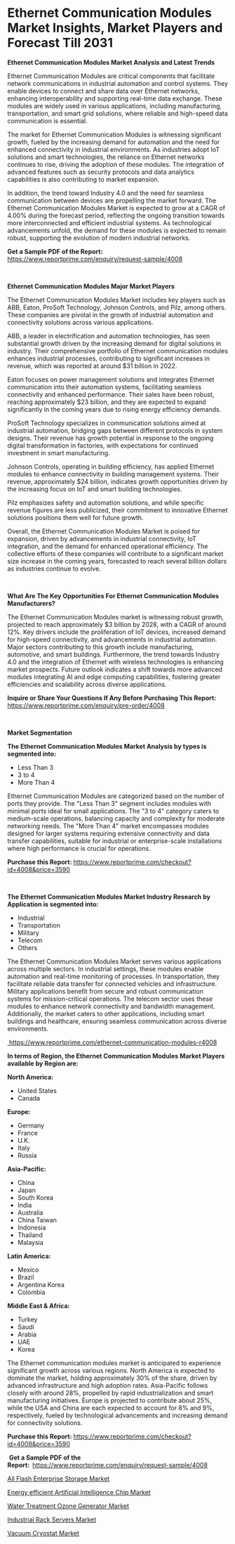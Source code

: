 <p><h1>Ethernet Communication Modules Market Insights, Market Players and Forecast Till 2031</h1></p><p><strong>Ethernet Communication Modules Market Analysis and Latest Trends</strong></p>
<p><p>Ethernet Communication Modules are critical components that facilitate network communications in industrial automation and control systems. They enable devices to connect and share data over Ethernet networks, enhancing interoperability and supporting real-time data exchange. These modules are widely used in various applications, including manufacturing, transportation, and smart grid solutions, where reliable and high-speed data communication is essential.</p><p>The market for Ethernet Communication Modules is witnessing significant growth, fueled by the increasing demand for automation and the need for enhanced connectivity in industrial environments. As industries adopt IoT solutions and smart technologies, the reliance on Ethernet networks continues to rise, driving the adoption of these modules. The integration of advanced features such as security protocols and data analytics capabilities is also contributing to market expansion.</p><p>In addition, the trend toward Industry 4.0 and the need for seamless communication between devices are propelling the market forward. The Ethernet Communication Modules Market is expected to grow at a CAGR of 4.00% during the forecast period, reflecting the ongoing transition towards more interconnected and efficient industrial systems. As technological advancements unfold, the demand for these modules is expected to remain robust, supporting the evolution of modern industrial networks.</p></p>
<p><strong>Get a Sample PDF of the Report:&nbsp;</strong> <a href="https://www.reportprime.com/enquiry/request-sample/4008">https://www.reportprime.com/enquiry/request-sample/4008</a></p>
<p>&nbsp;</p>
<p><strong>Ethernet Communication Modules Major Market Players</strong></p>
<p><p>The Ethernet Communication Modules Market includes key players such as ABB, Eaton, ProSoft Technology, Johnson Controls, and Pilz, among others. These companies are pivotal in the growth of industrial automation and connectivity solutions across various applications.</p><p>ABB, a leader in electrification and automation technologies, has seen substantial growth driven by the increasing demand for digital solutions in industry. Their comprehensive portfolio of Ethernet communication modules enhances industrial processes, contributing to significant increases in revenue, which was reported at around $31 billion in 2022.</p><p>Eaton focuses on power management solutions and integrates Ethernet communication into their automation systems, facilitating seamless connectivity and enhanced performance. Their sales have been robust, reaching approximately $23 billion, and they are expected to expand significantly in the coming years due to rising energy efficiency demands.</p><p>ProSoft Technology specializes in communication solutions aimed at industrial automation, bridging gaps between different protocols in system designs. Their revenue has growth potential in response to the ongoing digital transformation in factories, with expectations for continued investment in smart manufacturing.</p><p>Johnson Controls, operating in building efficiency, has applied Ethernet modules to enhance connectivity in building management systems. Their revenue, approximately $24 billion, indicates growth opportunities driven by the increasing focus on IoT and smart building technologies.</p><p>Pilz emphasizes safety and automation solutions, and while specific revenue figures are less publicized, their commitment to innovative Ethernet solutions positions them well for future growth.</p><p>Overall, the Ethernet Communication Modules Market is poised for expansion, driven by advancements in industrial connectivity, IoT integration, and the demand for enhanced operational efficiency. The collective efforts of these companies will contribute to a significant market size increase in the coming years, forecasted to reach several billion dollars as industries continue to evolve.</p></p>
<p>&nbsp;</p>
<p><strong>What Are The Key Opportunities For Ethernet Communication Modules Manufacturers?</strong></p>
<p><p>The Ethernet Communication Modules market is witnessing robust growth, projected to reach approximately $3 billion by 2028, with a CAGR of around 12%. Key drivers include the proliferation of IoT devices, increased demand for high-speed connectivity, and advancements in industrial automation. Major sectors contributing to this growth include manufacturing, automotive, and smart buildings. Furthermore, the trend towards Industry 4.0 and the integration of Ethernet with wireless technologies is enhancing market prospects. Future outlook indicates a shift towards more advanced modules integrating AI and edge computing capabilities, fostering greater efficiencies and scalability across diverse applications.</p></p>
<p><strong>Inquire or Share Your Questions If Any Before Purchasing This Report:</strong> <a href="https://www.reportprime.com/enquiry/pre-order/4008">https://www.reportprime.com/enquiry/pre-order/4008</a></p>
<p>&nbsp;</p>
<p><strong>Market Segmentation</strong></p>
<p><strong>The Ethernet Communication Modules Market Analysis by types is segmented into:</strong></p>
<p><ul><li>Less Than 3</li><li>3 to 4</li><li>More Than 4</li></ul></p>
<p><p>Ethernet Communication Modules are categorized based on the number of ports they provide. The "Less Than 3" segment includes modules with minimal ports ideal for small applications. The "3 to 4" category caters to medium-scale operations, balancing capacity and complexity for moderate networking needs. The "More Than 4" market encompasses modules designed for larger systems requiring extensive connectivity and data transfer capabilities, suitable for industrial or enterprise-scale installations where high performance is crucial for operations.</p></p>
<p><strong>Purchase this Report:&nbsp;</strong><a href="https://www.reportprime.com/checkout?id=4008&price=3590">https://www.reportprime.com/checkout?id=4008&price=3590</a></p>
<p>&nbsp;</p>
<p><strong>The Ethernet Communication Modules Market Industry Research by Application is segmented into:</strong></p>
<p><ul><li>Industrial</li><li>Transportation</li><li>Military</li><li>Telecom</li><li>Others</li></ul></p>
<p><p>The Ethernet Communication Modules Market serves various applications across multiple sectors. In industrial settings, these modules enable automation and real-time monitoring of processes. In transportation, they facilitate reliable data transfer for connected vehicles and infrastructure. Military applications benefit from secure and robust communication systems for mission-critical operations. The telecom sector uses these modules to enhance network connectivity and bandwidth management. Additionally, the market caters to other applications, including smart buildings and healthcare, ensuring seamless communication across diverse environments.</p></p>
<p><a href="https://www.reportprime.com/ethernet-communication-modules-r4008">&nbsp;https://www.reportprime.com/ethernet-communication-modules-r4008</a></p>
<p><strong>In terms of Region, the Ethernet Communication Modules Market Players available by Region are:</strong></p>
<p>
    <p> <strong> North America: </strong>
        <ul>
            <li>United States</li>
            <li>Canada</li>
        </ul>
        </p> 
    <p> <strong> Europe: </strong>
        <ul>
            <li>Germany</li>
            <li>France</li>
            <li>U.K.</li>
            <li>Italy</li>
            <li>Russia</li>
        </ul>
        </p> 
    <p> <strong> Asia-Pacific: </strong>
        <ul>
            <li>China</li>
            <li>Japan</li>
            <li>South Korea</li>
            <li>India</li>
            <li>Australia</li>
            <li>China Taiwan</li>
            <li>Indonesia</li>
            <li>Thailand</li>
            <li>Malaysia</li>
        </ul>
        </p> 
    <p> <strong> Latin America: </strong>
        <ul>
            <li>Mexico</li>
            <li>Brazil</li>
            <li>Argentina Korea</li>
            <li>Colombia</li>
        </ul>
        </p> 
    <p> <strong> Middle East & Africa: </strong>
        <ul>
            <li>Turkey</li>
            <li>Saudi</li>
            <li>Arabia</li>
            <li>UAE</li>
            <li>Korea</li>
        </ul>
    </p>
    </p>
<p><p>The Ethernet communication modules market is anticipated to experience significant growth across various regions. North America is expected to dominate the market, holding approximately 30% of the share, driven by advanced infrastructure and high adoption rates. Asia-Pacific follows closely with around 28%, propelled by rapid industrialization and smart manufacturing initiatives. Europe is projected to contribute about 25%, while the USA and China are each expected to account for 8% and 9%, respectively, fueled by technological advancements and increasing demand for connectivity solutions.</p></p>
<p><strong>Purchase this Report: </strong><a href="https://www.reportprime.com/checkout?id=4008&price=3590">https://www.reportprime.com/checkout?id=4008&price=3590</a></p>
<p>&nbsp;<strong>Get a Sample PDF of the Report:&nbsp;&nbsp;</strong><a href="https://www.reportprime.com/enquiry/request-sample/4008">https://www.reportprime.com/enquiry/request-sample/4008</a></p>
<p><strong></strong></p>
<p><p><a href="https://issuu.com/reportprime-2/docs/all-flash-enterprise-storage-market_c7a1b6c91caf3a">All Flash Enterprise Storage Market</a></p><p><a href="https://github.com/LaurenHoover80/Market-Research-Report-List-1/blob/main/energy-efficient-artificial-intelligence-chip-market.md">Energy efficient Artificial Intelligence Chip Market</a></p><p><a href="https://www.linkedin.com/pulse/charting-future-comprehensive-analysis-global-water-mcjbe?trackingId=dZzuwG5ITAyy%2BTSGln5lCQ%3D%3D">Water Treatment Ozone Generator Market</a></p><p><a href="https://issuu.com/reportprime-2/docs/industrial-rack-servers-market-size_fae181aefdc366">Industrial Rack Servers Market</a></p><p><a href="https://www.linkedin.com/pulse/mapping-vacuum-cryostat-market-trends-challenges-breakthroughs-rtyye?trackingId=zHB7dlPSQEyH2luEfInsfg%3D%3D">Vacuum Cryostat Market</a></p></p>